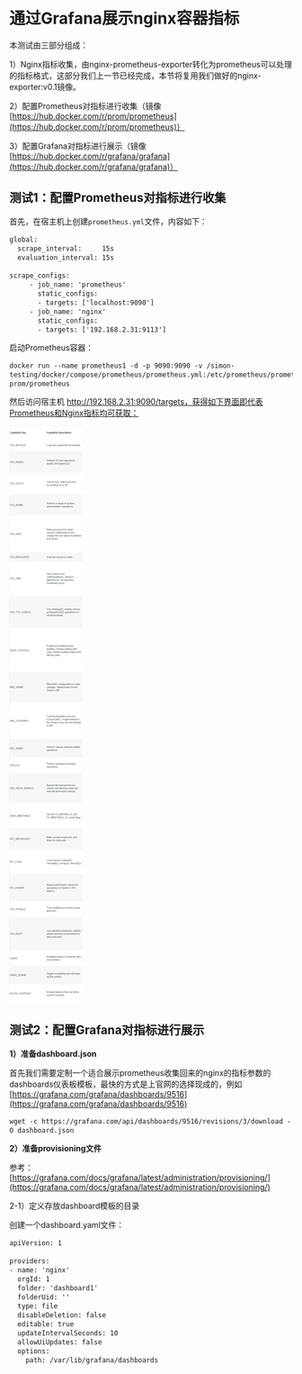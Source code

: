# 通过Grafana展示nginx容器指标

本测试由三部分组成：

1）Nginx指标收集，由nginx-prometheus-exporter转化为prometheus可以处理的指标格式，这部分我们上一节已经完成，本节将复用我们做好的nginx-exporter:v0.1镜像。

2）配置Prometheus对指标进行收集（镜像[https://hub.docker.com/r/prom/prometheus](https://hub.docker.com/r/prom/prometheus)）

3）配置Grafana对指标进行展示（镜像[https://hub.docker.com/r/grafana/grafana](https://hub.docker.com/r/grafana/grafana)）

## **测试1：配置Prometheus对指标进行收集**

首先，在宿主机上创建`prometheus.yml`文件，内容如下：

```text
global:
  scrape_interval:     15s 
  evaluation_interval: 15s 

scrape_configs:
     - job_name: 'prometheus'
       static_configs:
       - targets: ['localhost:9090']
     - job_name: 'nginx'
       static_configs:
       - targets: ['192.168.2.31:9113']
```

启动Prometheus容器：

```text
docker run --name prometheus1 -d -p 9090:9090 -v /simon-testing/docker/compose/prometheus/prometheus.yml:/etc/prometheus/prometheus.yml prom/prometheus
```

然后访问宿主机 http://192.168.2.31:9090/targets，获得如下界面即代表Prometheus和Nginx指标均可获取：

![](../.gitbook/assets/image%20%281%29.png)

## 测试2：配置Grafana对指标进行展示

**1）准备dashboard.json**

首先我们需要定制一个适合展示prometheus收集回来的nginx的指标参数的dashboards仪表板模板，最快的方式是上官网的选择现成的，例如[https://grafana.com/grafana/dashboards/9516](https://grafana.com/grafana/dashboards/9516)

```text
wget -c https://grafana.com/api/dashboards/9516/revisions/3/download -O dashboard.json
```

**2）准备provisioning文件**

参考：[https://grafana.com/docs/grafana/latest/administration/provisioning/](https://grafana.com/docs/grafana/latest/administration/provisioning/)

2-1）定义存放dashboard模板的目录

创建一个dashboard.yaml文件：

```text
apiVersion: 1

providers:
- name: 'nginx'
  orgId: 1
  folder: 'dashboard1'
  folderUid: ''
  type: file
  disableDeletion: false
  editable: true
  updateIntervalSeconds: 10
  allowUiUpdates: false
  options:
    path: /var/lib/grafana/dashboards
```







